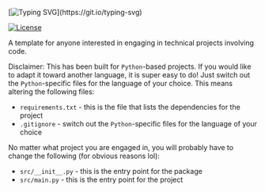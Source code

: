 [![Typing SVG](https://readme-typing-svg.demolab.com?font=Georgia&size=32&duration=4000&pause=400&color=EE7600&vCenter=true&multiline=false&width=750&height=100&lines=Project-Template;)](https://git.io/typing-svg)

[![License](https://img.shields.io/badge/License-MIT-green.svg)](https://opensource.org/license/mit/)

A template for anyone interested in engaging in technical projects involving code.

Disclaimer: This has been built for `Python`-based projects. If you would like to adapt it toward another language, it is super easy to do! Just switch out the `Python`-specific files for the language of your choice. This means altering the following files:

- `requirements.txt` - this is the file that lists the dependencies for the project
- `.gitignore` - switch out the `Python`-specific files for the language of your choice

No matter what project you are engaged in, you will probably have to change the following (for obvious reasons lol):

- `src/__init__.py` - this is the entry point for the package
- `src/main.py` - this is the entry point for the project
